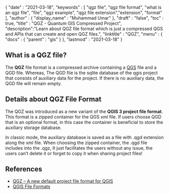 {
  "date" : "2021-03-18",
  "keywords" : [ "qgz file", "qgz file format", "what is an qgz file", "file", "qgz example", "qgz file extension","extension", "format" ],
  "author" : {
    "display_name" : "Muhammad Umar"
  },
  "draft" : "false",
  "toc" : true,
  "title" : "QGZ - Quantum GIS Compressed Project",
  "description":"Learn about QGZ file format which is just a compressed QGS and APIs that can create and open QGZ files.",
  "linktitle" : "QGZ",
  "menu" : {
    "docs" : {
      "parent" : "gis"
    }
  },
  "lastmod" : "2021-03-18"
}

## What is a QGZ file?

The **QGZ** file format is a compressed archive containing a [QGS](/gis/qgs/) file and a QGD file. Whereas, The QGD file is the sqlite database of the qgis project that consists of auxiliary data for the project. If there is no auxiliary data, the QGD file will remain empty.

## Details about QGZ File Format

The QGZ was introduced as a new variant of  the **QGIS 3 project file format**. This format is a zipped container for the QGS xml file. If users choose QGD that is an optional format, in this case the container is beneficial to store the auxiliary storage database.

In classic mode, the auxiliary database is saved as a file with .qgd extension along the xml file. When choosing the zipped container, the .qgd file includes into the .qgz, It just facilitates the users without any issue, the users can’t delete it or forget to copy it when sharing project files!


## References

* [QGZ – A new default project file format for QGIS](https://oslandia.com/en/2018/06/01/qgz-a-new-default-project-file-format-for-qgis/)
* [QGIS File Formats](https://docs.qgis.org/3.16/en/docs/user_manual/appendices/qgis_file_formats.html)
